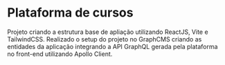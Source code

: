 # Plataforma de cursos
Projeto criando a estrutura base de apliação utilizando ReactJS, Vite e TailwindCSS. Realizado o setup do projeto no GraphCMS criando as entidades da aplicação integrando a API GraphQL gerada pela plataforma no front-end utilizando Apollo Client.
